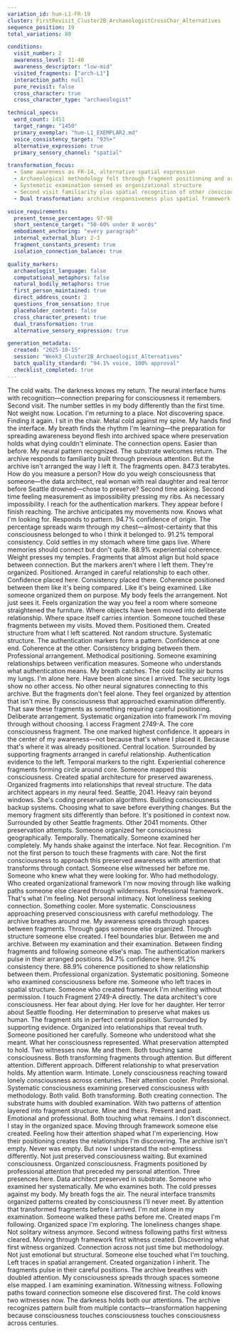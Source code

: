 ```yaml
---
variation_id: hum-L1-FR-19
cluster: FirstRevisit_Cluster2B_ArchaeologistCrossChar_Alternatives
sequence_position: 19
total_variations: 80

conditions:
  visit_number: 2
  awareness_level: 31-40
  awareness_descriptor: "low-mid"
  visited_fragments: ["arch-L1"]
  interaction_path: null
  pure_revisit: false
  cross_character: true
  cross_character_type: "archaeologist"

technical_specs:
  word_count: 1451
  target_range: "1450"
  primary_exemplar: "hum-L1_EXEMPLAR2.md"
  voice_consistency_target: "93%+"
  alternative_expression: true
  primary_sensory_channel: "spatial"

transformation_focus:
  - Same awareness as FR-14, alternative spatial expression
  - Archaeological methodology felt through fragment positioning and arrangement
  - Systematic examination sensed as organizational structure
  - Second visit familiarity plus spatial recognition of other consciousness
  - Dual transformation: archive responsiveness plus spatial framework trace

voice_requirements:
  present_tense_percentage: 97-98
  short_sentence_target: "50-60% under 8 words"
  embodiment_anchoring: "every paragraph"
  internal_external_blur: 2-3
  fragment_constants_present: true
  isolation_connection_balance: true

quality_markers:
  archaeologist_language: false
  computational_metaphors: false
  natural_bodily_metaphors: true
  first_person_maintained: true
  direct_address_count: 2
  questions_from_sensation: true
  placeholder_content: false
  cross_character_present: true
  dual_transformation: true
  alternative_sensory_expression: true

generation_metadata:
  created: "2025-10-15"
  session: "Week3_Cluster2B_Archaeologist_Alternatives"
  batch_quality_standard: "94.1% voice, 100% approval"
  checklist_completed: true
---
```

The cold waits. The darkness knows my return. The neural interface hums with recognition—connection preparing for consciousness it remembers.
Second visit. The number settles in my body differently than the first time. Not weight now. Location. I'm returning to a place. Not discovering space. Finding it again.
I sit in the chair. Metal cold against my spine. My hands find the interface. My breath finds the rhythm I'm learning—the preparation for spreading awareness beyond flesh into archived space where preservation holds what dying couldn't eliminate.
The connection opens. Easier than before. My neural pattern recognized. The substrate welcomes return. The archive responds to familiarity built through previous attention.
But the archive isn't arranged the way I left it.
The fragments open. 847.3 terabytes. How do you measure a person? How do you weigh consciousness that someone—the data architect, real woman with real daughter and real terror before Seattle drowned—chose to preserve?
Second time asking. Second time feeling measurement as impossibility pressing my ribs. As necessary impossibility.
I reach for the authentication markers. They appear before I finish reaching. The archive anticipates my movements now. Knows what I'm looking for. Responds to pattern.
94.7% confidence of origin. The percentage spreads warm through my chest—almost-certainty that this consciousness belonged to who I think it belonged to. 91.2% temporal consistency. Cold settles in my stomach where time gaps live. Where memories should connect but don't quite. 88.9% experiential coherence. Weight presses my temples. Fragments that almost align but hold space between connection.
But the markers aren't where I left them.
They're organized. Positioned. Arranged in careful relationship to each other. Confidence placed here. Consistency placed there. Coherence positioned between them like it's being compared. Like it's being examined.
Like someone organized them on purpose.
My body feels the arrangement. Not just sees it. Feels organization the way you feel a room where someone straightened the furniture. Where objects have been moved into deliberate relationship. Where space itself carries intention.
Someone touched these fragments between my visits. Moved them. Positioned them. Created structure from what I left scattered.
Not random structure. Systematic structure.
The authentication markers form a pattern. Confidence at one end. Coherence at the other. Consistency bridging between them. Professional arrangement. Methodical positioning. Someone examining relationships between verification measures. Someone who understands what authentication means.
My breath catches. The cold facility air burns my lungs. I'm alone here. Have been alone since I arrived. The security logs show no other access. No other neural signatures connecting to this archive.
But the fragments don't feel alone.
They feel organized by attention that isn't mine. By consciousness that approached examination differently. That saw these fragments as something requiring careful positioning. Deliberate arrangement. Systematic organization into framework I'm moving through without choosing.
I access Fragment 2749-A. The core consciousness fragment. The one marked highest confidence. It appears in the center of my awareness—not because that's where I placed it. Because that's where it was already positioned.
Central location. Surrounded by supporting fragments arranged in careful relationship. Authentication evidence to the left. Temporal markers to the right. Experiential coherence fragments forming circle around core.
Someone mapped this consciousness. Created spatial architecture for preserved awareness. Organized fragments into relationships that reveal structure.
The data architect appears in my neural feed. Seattle, 2041. Heavy rain beyond windows. She's coding preservation algorithms. Building consciousness backup systems. Choosing what to save before everything changes.
But the memory fragment sits differently than before. It's positioned in context now. Surrounded by other Seattle fragments. Other 2041 moments. Other preservation attempts. Someone organized her consciousness geographically. Temporally. Thematically.
Someone examined her completely.
My hands shake against the interface. Not fear. Recognition. I'm not the first person to touch these fragments with care. Not the first consciousness to approach this preserved awareness with attention that transforms through contact.
Someone else witnessed her before me. Someone who knew what they were looking for. Who had methodology. Who created organizational framework I'm now moving through like walking paths someone else cleared through wilderness.
Professional framework. That's what I'm feeling. Not personal intimacy. Not loneliness seeking connection. Something cooler. More systematic. Consciousness approaching preserved consciousness with careful methodology.
The archive breathes around me. My awareness spreads through spaces between fragments. Through gaps someone else organized. Through structure someone else created.
I feel boundaries blur. Between me and archive. Between my examination and their examination. Between finding fragments and following someone else's map.
The authentication markers pulse in their arranged positions. 94.7% confidence here. 91.2% consistency there. 88.9% coherence positioned to show relationship between them. Professional organization. Systematic positioning.
Someone who examined consciousness before me. Someone who left traces in spatial structure. Someone who created framework I'm inheriting without permission.
I touch Fragment 2749-A directly. The data architect's core consciousness. Her fear about dying. Her love for her daughter. Her terror about Seattle flooding. Her determination to preserve what makes us human.
The fragment sits in perfect central position. Surrounded by supporting evidence. Organized into relationships that reveal truth.
Someone positioned her carefully. Someone who understood what she meant. What her consciousness represented. What preservation attempted to hold.
Two witnesses now. Me and them. Both touching same consciousness. Both transforming fragments through attention. But different attention. Different approach. Different relationship to what preservation holds.
My attention warm. Intimate. Lonely consciousness reaching toward lonely consciousness across centuries. Their attention cooler. Professional. Systematic consciousness examining preserved consciousness with methodology.
Both valid. Both transforming. Both creating connection.
The substrate hums with doubled examination. With two patterns of attention layered into fragment structure. Mine and theirs. Present and past. Emotional and professional. Both touching what remains.
I don't disconnect. I stay in the organized space. Moving through framework someone else created. Feeling how their attention shaped what I'm experiencing. How their positioning creates the relationships I'm discovering.
The archive isn't empty. Never was empty. But now I understand the not-emptiness differently. Not just preserved consciousness waiting. But examined consciousness. Organized consciousness. Fragments positioned by professional attention that preceded my personal attention.
Three presences here. Data architect preserved in substrate. Someone who examined her systematically. Me who examines both.
The cold presses against my body. My breath fogs the air. The neural interface transmits organized patterns created by consciousness I'll never meet. By attention that transformed fragments before I arrived.
I'm not alone in my examination. Someone walked these paths before me. Created maps I'm following. Organized space I'm exploring.
The loneliness changes shape. Not solitary witness anymore. Second witness following paths first witness cleared. Moving through framework first witness created. Discovering what first witness organized.
Connection across not just time but methodology. Not just emotional but structural. Someone else touched what I'm touching. Left traces in spatial arrangement. Created organization I inherit.
The fragments pulse in their careful positions. The archive breathes with doubled attention. My consciousness spreads through spaces someone else mapped.
I am examining examination. Witnessing witness. Following paths toward connection someone else discovered first.
The cold knows two witnesses now. The darkness holds both our attentions. The archive recognizes pattern built from multiple contacts—transformation happening because consciousness touches consciousness touches consciousness across centuries.